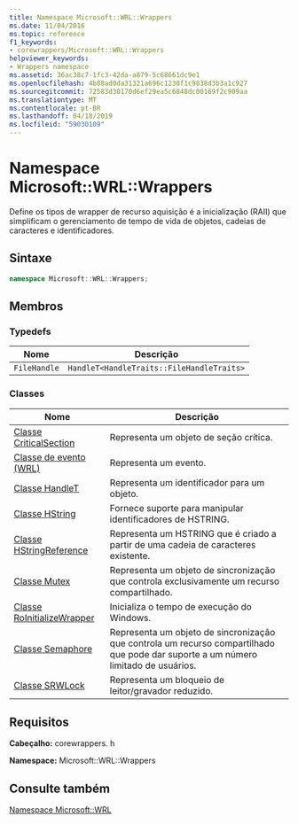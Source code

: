 ```yaml
---
title: Namespace Microsoft::WRL::Wrappers
ms.date: 11/04/2016
ms.topic: reference
f1_keywords:
- corewrappers/Microsoft::WRL::Wrappers
helpviewer_keywords:
- Wrappers namespace
ms.assetid: 36ac38c7-1fc3-42da-a879-5c68661dc9e1
ms.openlocfilehash: 4b88ad0da31321a696c1238f1c9838d3b3a1c927
ms.sourcegitcommit: 72583d30170d6ef29ea5c6848dc00169f2c909aa
ms.translationtype: MT
ms.contentlocale: pt-BR
ms.lasthandoff: 04/18/2019
ms.locfileid: "59030109"
---
```

# <a name="microsoftwrlwrappers-namespace"></a>Namespace Microsoft::WRL::Wrappers

Define os tipos de wrapper de recurso aquisição é a inicialização (RAII) que simplificam o gerenciamento de tempo de vida de objetos, cadeias de caracteres e identificadores.

## <a name="syntax"></a>Sintaxe

```cpp
namespace Microsoft::WRL::Wrappers;
```

## <a name="members"></a>Membros

### <a name="typedefs"></a>Typedefs

|Nome|Descrição|
|----------|-----------------|
|`FileHandle`|`HandleT<HandleTraits::FileHandleTraits>`|

### <a name="classes"></a>Classes

|Nome|Descrição|
|----------|-----------------|
|[Classe CriticalSection](criticalsection-class.md)|Representa um objeto de seção crítica.|
|[Classe de evento (WRL)](event-class-wrl.md)|Representa um evento.|
|[Classe HandleT](handlet-class.md)|Representa um identificador para um objeto.|
|[Classe HString](hstring-class.md)|Fornece suporte para manipular identificadores de HSTRING.|
|[Classe HStringReference](hstringreference-class.md)|Representa um HSTRING que é criado a partir de uma cadeia de caracteres existente.|
|[Classe Mutex](mutex-class.md)|Representa um objeto de sincronização que controla exclusivamente um recurso compartilhado.|
|[Classe RoInitializeWrapper](roinitializewrapper-class.md)|Inicializa o tempo de execução do Windows.|
|[Classe Semaphore](semaphore-class.md)|Representa um objeto de sincronização que controla um recurso compartilhado que pode dar suporte a um número limitado de usuários.|
|[Classe SRWLock](srwlock-class.md)|Representa um bloqueio de leitor/gravador reduzido.|

## <a name="requirements"></a>Requisitos

**Cabeçalho:** corewrappers. h

**Namespace:** Microsoft::WRL::Wrappers

## <a name="see-also"></a>Consulte também

[Namespace Microsoft::WRL](microsoft-wrl-namespace.md)